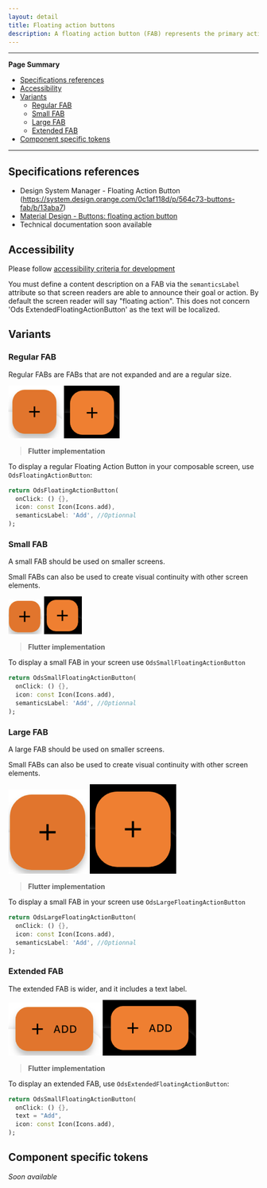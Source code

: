 ```yaml
---
layout: detail
title: Floating action buttons
description: A floating action button (FAB) represents the primary action of a screen.
---
```


---

**Page Summary**

* [Specifications references](#specifications-references)
* [Accessibility](#accessibility)
* [Variants](#variants)
    * [Regular FAB](#regular-fab)
    * [Small FAB](#small-fab)
    * [Large FAB](#large-fab)
    * [Extended FAB](#extended-fab)
* [Component specific tokens](#component-specific-tokens)

---

## Specifications references

- Design System Manager - Floating Action Button (https://system.design.orange.com/0c1af118d/p/564c73-buttons-fab/b/13aba7)
- [Material Design - Buttons: floating action button](https://m3.material.io/components/floating-action-button/overview)
- Technical documentation soon available

## Accessibility

Please follow [accessibility criteria for development](https://m3.material.io/components/floating-action-button/accessibility)

You must define a content description on a FAB via the
`semanticsLabel` attribute so that screen readers are able to announce their goal or action.
By default the screen reader will say "floating action".
This does not concern 'Ods ExtendedFloatingActionButton' as the text will be localized.

## Variants

### Regular FAB

Regular FABs are FABs that are not expanded and are a regular size.

![FAB light](images/fab_light.png)  ![FAB dark](images/fab_dark.png)

> **Flutter implementation**

To display a regular Floating Action Button in your composable screen, use `OdsFloatingActionButton`:

```dart
return OdsFloatingActionButton(
  onClick: () {},
  icon: const Icon(Icons.add),
  semanticsLabel: 'Add', //Optionnal
);
```

### Small FAB

A small FAB should be used on smaller screens.

Small FABs can also be used to create visual continuity with other screen elements.

![FAB mini light](images/fab_mini_light.png)  ![FAB mini dark](images/fab_mini_dark.png)

> **Flutter implementation**

To display a small FAB in your screen use `OdsSmallFloatingActionButton`

```dart
return OdsSmallFloatingActionButton(
  onClick: () {},
  icon: const Icon(Icons.add),
  semanticsLabel: 'Add', //Optionnal
);
```

### Large FAB

A large FAB should be used on smaller screens.

Small FABs can also be used to create visual continuity with other screen elements.

![FAB mini light](images/fab_large_light.png)  ![FAB mini dark](images/fab_large_dark.png)

> **Flutter implementation**

To display a small FAB in your screen use `OdsLargeFloatingActionButton`

```dart
return OdsLargeFloatingActionButton(
  onClick: () {},
  icon: const Icon(Icons.add),
  semanticsLabel: 'Add', //Optionnal
);
```

### Extended FAB

The extended FAB is wider, and it includes a text label.

![FAB extended light](images/fab_extended_light.png)  ![FAB extended dark](images/fab_extended_dark.png)


> **Flutter implementation**

To display an extended FAB, use `OdsExtendedFloatingActionButton`:

```dart
return OdsSmallFloatingActionButton(
  onClick: () {},
  text = "Add",
  icon: const Icon(Icons.add),
);
```


## Component specific tokens

_Soon available_
